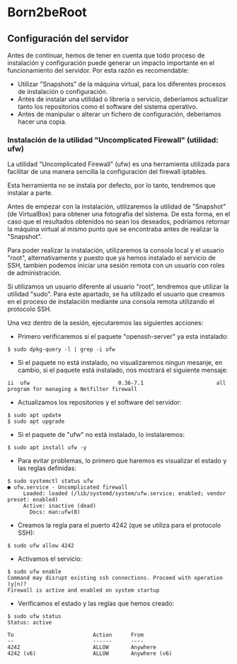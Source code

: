 # Born2beRoot

## Configuración del servidor

Antes de continuar, hemos de tener en cuenta que todo proceso de instalación y configuración puede generar un impacto importante en el funcionamiento del servidor. Por esta razón es recomendable:

- Utilizar "Snapshots" de la máquina virtual, para los diferentes procesos de instalación o configuración.
- Antes de instalar una utilidad o libreria o servicio, deberíamos actualizar tanto los repositorios como el software del sistema operativo.
- Antes de manipular o alterar un fichero de configuración, deberíamos hacer una copia.

### Instalación de la utilidad "Uncomplicated Firewall" (utilidad: ufw)

La utilidad "Uncomplicated Firewall" (ufw) es una herramienta utilizada para facilitar de una manera sencilla la configuración del firewall iptables. 

Esta herramienta no se instala por defecto, por lo tanto, tendremos que instalar a parte.

Antes de empezar con la instalación, utilizaremos la utilidad de "Snapshot" (de VirtualBox) para obtener una fotografia del sistema. De esta forma, en el caso que el resultados obtenidos no sean los deseados, podríamos retornar la máquina virtual al mismo punto que se encontraba antes de realizar la "Snapshot".

Para poder realizar la instalación, utilizaremos la consola local y el usuario "root", alternativamente y puesto que ya hemos instalado el servicio de SSH, tambien podemos iniciar una sesión remota con un usuario con roles de administración.

Si utilizamos un usuario diferente al usuario "root", tendremos que utilizar la utilidad "sudo". Para este apartado, se ha utilizado el usuario que creamos en el proceso de instalación mediante una consola remota utilizando el protocolo SSH.

Una vez dentro de la sesión, ejecutaremos las siguientes acciones:

- Primero verificaremos si el paquete "openssh-server" ya esta instalado: 
```
$ sudo dpkg-query -l | grep -i ufw
```
- Si el paquete no está instalado, no visualizaremos ningun mesanje, en cambio, si el paquete está instalado, nos mostrará el siguiente mensaje:
```
ii  ufw                            0.36-7.1                       all          program for managing a Netfilter firewall
```
- Actualizamos los repositorios y el software del servidor:
```
$ sudo apt update
$ sudo apt upgrade
```
- Si el paquete de "ufw" no está instalado, lo instalaremos:
```
$ sudo apt install ufw -y
```
- Para evitar problemas, lo primero que haremos es visualizar el estado y las reglas definidas:
```
$ sudo systemctl status ufw
● ufw.service - Uncomplicated firewall
     Loaded: loaded (/lib/systemd/system/ufw.service; enabled; vendor preset: enabled)
     Active: inactive (dead)
       Docs: man:ufw(8)
```
- Creamos la regla para el puerto 4242 (que se utiliza para el protocolo SSH):
```
$ sudo ufw allow 4242
```
- Activamos el servicio:
```
$ sudo ufw enable
Command may disrupt existing ssh connections. Proceed with operation (y|n)? 
Firewall is active and enabled on system startup
```
- Verificamos el estado y las reglas que hemos creado:
```
$ sudo ufw status
Status: active

To                         Action      From
--                         ------      ----
4242                       ALLOW       Anywhere                  
4242 (v6)                  ALLOW       Anywhere (v6)       
```
